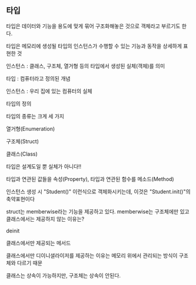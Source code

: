 ## 타입 

타입은 데이터와 기능을 용도에 맞게 묶어 구조화해놓은 것으로 객체라고 부르기도 한다. 

타입은 메모리에 생성될 타입의 인스턴스가 수행할 수 있는 기능과 동작을 상세하게 표현한 것



인스턴스 : 클래스, 구조체, 열거형 등의 타입에서 생성된 실체(객체)를 의미 



타입 : 컴퓨터라고 정의된 개념 

인스턴스 : 우리 집에 있는 컴퓨터의 실체



타입의 정의 

타입의 종류는 크게 세 가지

열거형(Enumeration)

구조체(Struct)

클래스(Class)



타입은 설계도일 뿐 실체가 아니다!!

타입과 연관된 값들을 속성(Property), 타입과 연관된 함수를 메소드(Method)



인스턴스 생성 시 "Student()" 이런식으로 객체화시키는데, 이것은 "Student.init()"의 축약표현이다



struct는 memberwise라는 기능을 제공하고 있다. memberwise는 구조체에만 있고 클래스에서는 제공하지 않는 이유는?



deinit 

클래스에서만 제공되는 메서드

클래스에서만 디이니셜라이저를 제공하는 이유는 메모리 위에서 관리되는 방식이 구조체와 다르기 때문 



클래스는 상속이 가능하지만, 구조체는 상속이 안된다.
